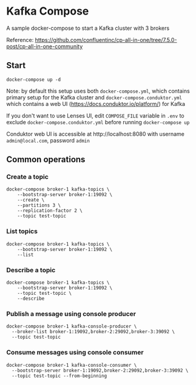 # Kafka Compose

A sample docker-compose to start a Kafka cluster with 3 brokers

Reference: https://github.com/confluentinc/cp-all-in-one/tree/7.5.0-post/cp-all-in-one-community

## Start

```
docker-compose up -d
```

Note: by default this setup uses both `docker-compose.yml`, which contains primary setup for the Kafka cluster and `docker-compose.conduktor.yml` which contains a web UI (https://docs.conduktor.io/platform/) for Kafka

If you don't want to use Lenses UI, edit `COMPOSE_FILE` variable in `.env` to exclude `docker-compose.conduktor.yml` before running `docker-compose up`

Conduktor web UI is accessible at http://localhost:8080 with username `admin@local.com`, password `admin`

## Common operations

### Create a topic

```
docker-compose broker-1 kafka-topics \
	--bootstrap-server broker-1:19092 \
	--create \
	--partitions 3 \
	--replication-factor 2 \
	--topic test-topic
```

### List topics

```
docker-compose broker-1 kafka-topics \
	--bootstrap-server broker-1:19092 \
	--list
```

### Describe a topic

```
docker-compose broker-1 kafka-topics \
	--bootstrap-server broker-1:19092 \
	--topic test-topic \
	--describe
```

### Publish a message using console producer

```
docker-compose broker-1 kafka-console-producer \
  --broker-list broker-1:19092,broker-2:29092,broker-3:39092 \
  --topic test-topic
```

### Consume messages using console consumer

```
docker-compose broker-1 kafka-console-consumer \
  --bootstrap-server broker-1:19092,broker-2:29092,broker-3:39092 \
  --topic test-topic --from-beginning
```

